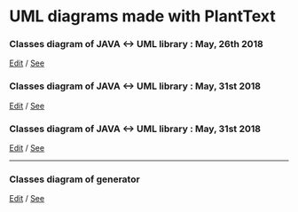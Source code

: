 # UML diagrams made with PlantText

### Classes diagram of JAVA <-> UML library : May, 26th 2018
[Edit](https://bit.ly/2JeGQoK) / [See](UML_2018-05-26.png)

### Classes diagram of JAVA <-> UML library : May, 31st 2018
[Edit](https://bit.ly/2L9uR9m) / [See](UML_2018-05-31.png)

### Classes diagram of JAVA <-> UML library : May, 31st 2018
[Edit](https://bit.ly/2sjkCIK) / [See](UML_2018-05-31_1.png)

---

### Classes diagram of generator
[Edit](https://bit.ly/2JeBSsf) / [See](UML_generator.png)
